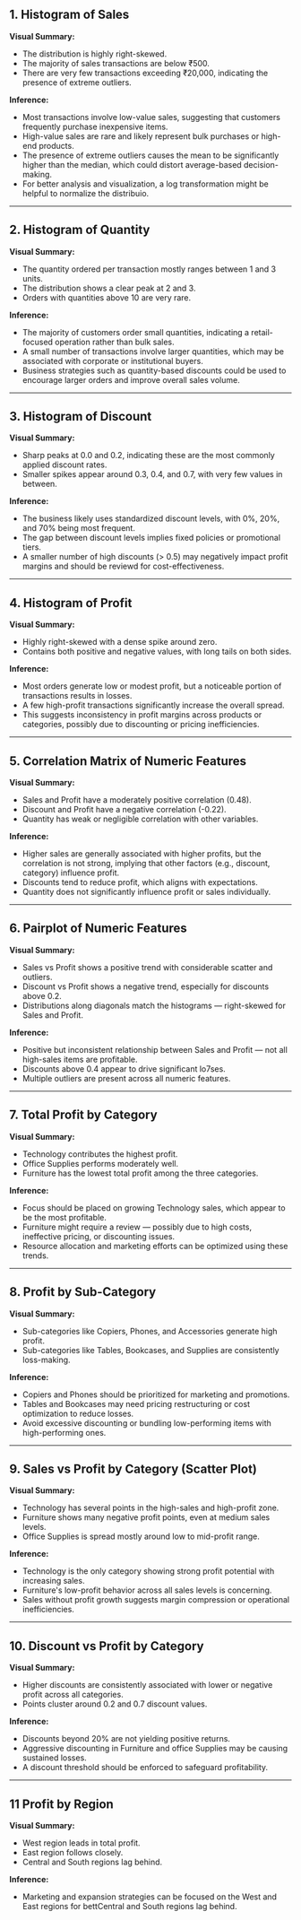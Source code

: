 

## 1. Histogram of Sales

**Visual Summary:**
- The distribution is highly right-skewed.
- The majority of sales transactions are below ₹500.
- There are very few transactions exceeding ₹20,000, indicating the presence of extreme outliers.

**Inference:**
- Most transactions involve low-value sales, suggesting that customers frequently purchase inexpensive items.
- High-value sales are rare and likely represent bulk purchases or high-end products.
- The presence of extreme outliers causes the mean to be significantly higher than the median, which could distort average-based decision-making.
- For better analysis and visualization, a log transformation might be helpful to normalize the distribuio.

---

## 2. Histogram of Quantity

**Visual Summary:**
- The quantity ordered per transaction mostly ranges between 1 and 3 units.
- The distribution shows a clear peak at 2 and 3.
- Orders with quantities above 10 are very rare.

**Inference:**
- The majority of customers order small quantities, indicating a retail-focused operation rather than bulk sales.
- A small number of transactions involve larger quantities, which may be associated with corporate or institutional buyers.
- Business strategies such as quantity-based discounts could be used to encourage larger orders and improve overall sales volume.

---

## 3. Histogram of Discount

**Visual Summary:**
- Sharp peaks at 0.0 and 0.2, indicating these are the most commonly applied discount rates.
- Smaller spikes appear around 0.3, 0.4, and 0.7, with very few values in between.

**Inference:**
- The business likely uses standardized discount levels, with 0%, 20%, and 70% being most frequent.
- The gap between discount levels implies fixed policies or promotional tiers.
- A smaller number of high discounts (> 0.5) may negatively impact profit margins and should be reviewd for cost-effectiveness.

---

## 4. Histogram of Profit

**Visual Summary:**
- Highly right-skewed with a dense spike around zero.
- Contains both positive and negative values, with long tails on both sides.

**Inference:**
- Most orders generate low or modest profit, but a noticeable portion of transactions results in losses.
- A few high-profit transactions significantly increase the overall spread.
- This suggests inconsistency in profit margins across products or categories, possibly due to discounting or pricing inefficiencies.

---

## 5. Correlation Matrix of Numeric Features

**Visual Summary:**
- Sales and Profit have a moderately positive correlation (0.48).
- Discount and Profit have a negative correlation (-0.22).
- Quantity has weak or negligible correlation with other variables.

**Inference:**
- Higher sales are generally associated with higher profits, but the correlation is not strong, implying that other factors (e.g., discount, category) influence profit.
- Discounts tend to reduce profit, which aligns with expectations.
- Quantity does not significantly influence profit or sales individually.

---

## 6. Pairplot of Numeric Features

**Visual Summary:**
- Sales vs Profit shows a positive trend with considerable scatter and outliers.
- Discount vs Profit shows a negative trend, especially for discounts above 0.2.
- Distributions along diagonals match the histograms — right-skewed for Sales and Profit.

**Inference:**
- Positive but inconsistent relationship between Sales and Profit — not all high-sales items are profitable.
- Discounts above 0.4 appear to drive significant lo7ses.
- Multiple outliers are present across all numeric features.

---

## 7. Total Profit by Category

**Visual Summary:**
- Technology contributes the highest profit.
- Office Supplies performs moderately well.
- Furniture has the lowest total profit among the three categories.

**Inference:**
- Focus should be placed on growing Technology sales, which appear to be the most profitable.
- Furniture might require a review — possibly due to high costs, ineffective pricing, or discounting issues.
- Resource allocation and marketing efforts can be optimized using these trends.

---

## 8. Profit by Sub-Category

**Visual Summary:**
- Sub-categories like Copiers, Phones, and Accessories generate high profit.
- Sub-categories like Tables, Bookcases, and Supplies are consistently loss-making.

**Inference:**
- Copiers and Phones should be prioritized for marketing and promotions.
- Tables and Bookcases may need pricing restructuring or cost optimization to reduce losses.
- Avoid excessive discounting or bundling low-performing items with high-performing ones.

---

## 9. Sales vs Profit by Category (Scatter Plot)

**Visual Summary:**
- Technology has several points in the high-sales and high-profit zone.
- Furniture shows many negative profit points, even at medium sales levels.
- Office Supplies is spread mostly around low to mid-profit range.

**Inference:**
- Technology is the only category showing strong profit potential with increasing sales.
- Furniture's low-profit behavior across all sales levels is concerning.
- Sales without profit growth suggests margin compression or operational inefficiencies.

---

## 10. Discount vs Profit by Category

**Visual Summary:**
- Higher discounts are consistently associated with lower or negative profit across all categories.
- Points cluster around 0.2 and 0.7 discount values.

**Inference:**
- Discounts beyond 20% are not yielding positive returns.
- Aggressive discounting in Furniture and office Supplies may be causing sustained losses.
- A discount threshold should be enforced to safeguard profitability.

---

## 11 Profit by Region

**Visual Summary:**
- West region leads in total profit.
- East region follows closely.
- Central and South regions lag behind.

**Inference:**
- Marketing and expansion strategies can be focused on the West and East regions for bettCentral and South regions lag behind.
